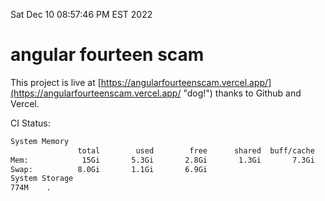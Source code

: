Sat Dec 10 08:57:46 PM EST 2022

# angular fourteen scam


This project is live at [https://angularfourteenscam.vercel.app/](https://angularfourteenscam.vercel.app/ "dog!") thanks to Github and Vercel.

CI Status: 

```bash
System Memory
               total        used        free      shared  buff/cache   available
Mem:            15Gi       5.3Gi       2.8Gi       1.3Gi       7.3Gi       8.4Gi
Swap:          8.0Gi       1.1Gi       6.9Gi
System Storage
774M	.
